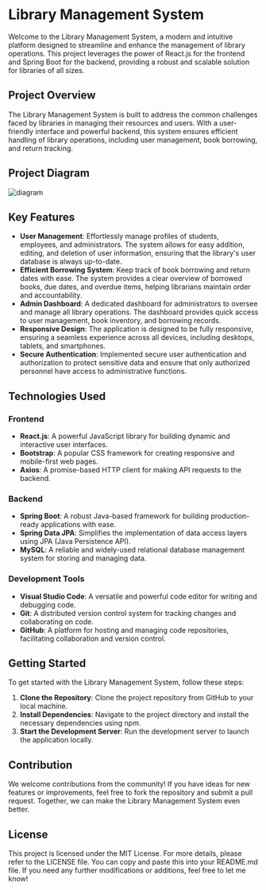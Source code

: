 # Library Management System

Welcome to the Library Management System, a modern and intuitive platform designed to streamline and enhance the management of library operations. This project leverages the power of React.js for the frontend and Spring Boot for the backend, providing a robust and scalable solution for libraries of all sizes.

## Project Overview

The Library Management System is built to address the common challenges faced by libraries in managing their resources and users. With a user-friendly interface and powerful backend, this system ensures efficient handling of library operations, including user management, book borrowing, and return tracking.


## Project Diagram
![diagram](https://github.com/user-attachments/assets/72f840bd-f402-488d-8eeb-b563b5811156)

## Key Features

- **User Management**: Effortlessly manage profiles of students, employees, and administrators. The system allows for easy addition, editing, and deletion of user information, ensuring that the library's user database is always up-to-date.
- **Efficient Borrowing System**: Keep track of book borrowing and return dates with ease. The system provides a clear overview of borrowed books, due dates, and overdue items, helping librarians maintain order and accountability.
- **Admin Dashboard**: A dedicated dashboard for administrators to oversee and manage all library operations. The dashboard provides quick access to user management, book inventory, and borrowing records.
- **Responsive Design**: The application is designed to be fully responsive, ensuring a seamless experience across all devices, including desktops, tablets, and smartphones.
- **Secure Authentication**: Implemented secure user authentication and authorization to protect sensitive data and ensure that only authorized personnel have access to administrative functions.

## Technologies Used

### Frontend

- **React.js**: A powerful JavaScript library for building dynamic and interactive user interfaces.
- **Bootstrap**: A popular CSS framework for creating responsive and mobile-first web pages.
- **Axios**: A promise-based HTTP client for making API requests to the backend.

### Backend

- **Spring Boot**: A robust Java-based framework for building production-ready applications with ease.
- **Spring Data JPA**: Simplifies the implementation of data access layers using JPA (Java Persistence API).
- **MySQL**: A reliable and widely-used relational database management system for storing and managing data.

### Development Tools

- **Visual Studio Code**: A versatile and powerful code editor for writing and debugging code.
- **Git**: A distributed version control system for tracking changes and collaborating on code.
- **GitHub**: A platform for hosting and managing code repositories, facilitating collaboration and version control.

## Getting Started

To get started with the Library Management System, follow these steps:

1. **Clone the Repository**: Clone the project repository from GitHub to your local machine.
2. **Install Dependencies**: Navigate to the project directory and install the necessary dependencies using npm.
3. **Start the Development Server**: Run the development server to launch the application locally.

## Contribution

We welcome contributions from the community! If you have ideas for new features or improvements, feel free to fork the repository and submit a pull request. Together, we can make the Library Management System even better.

## License

This project is licensed under the MIT License. For more details, please refer to the LICENSE file.
You can copy and paste this into your README.md file. If you need any further modifications or additions, feel free to let me know!

